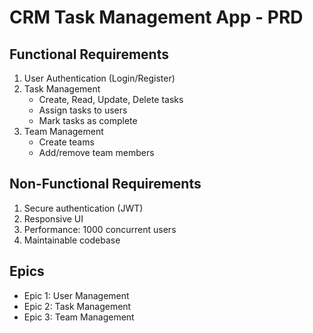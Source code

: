 # CRM Task Management App - PRD

## Functional Requirements
1. User Authentication (Login/Register)
2. Task Management
   - Create, Read, Update, Delete tasks
   - Assign tasks to users
   - Mark tasks as complete
3. Team Management
   - Create teams
   - Add/remove team members

## Non-Functional Requirements
1. Secure authentication (JWT)
2. Responsive UI
3. Performance: 1000 concurrent users
4. Maintainable codebase

## Epics
- Epic 1: User Management
- Epic 2: Task Management
- Epic 3: Team Management
